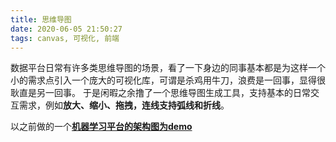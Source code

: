 ```yaml
---
title: 思维导图
date: 2020-06-05 21:50:27
tags: canvas, 可视化, 前端
---
```


数据平台日常有许多类思维导图的场景，看了一下身边的同事基本都是为这样一个小的需求点引入一个庞大的可视化库，可谓是杀鸡用牛刀，浪费是一回事，显得很耿直是另一回事。
于是闲暇之余撸了一个思维导图生成工具，支持基本的日常交互需求，例如**放大、缩小、拖拽，连线支持弧线和折线**。

以之前做的一个[**机器学习平台的架构图为demo**](https://stillbold.com/demos/dag-editor/demos/mind.html)

<!--more-->


